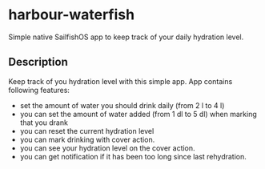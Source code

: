 # harbour-waterfish
Simple native SailfishOS app to keep track of your daily hydration level.


Description
-------------
Keep track of you hydration level with this simple app. App contains following features:
 - set the amount of water you should drink daily (from 2 l to 4 l)
 - you can set the amount of water added (from 1 dl to 5 dl) when marking that you drank
 - you can reset the current hydration level
 - you can mark drinking with cover action.
 - you can see your hydration level on the cover action.
 - you can get notification if it has been too long since last rehydration.
 
 
 
